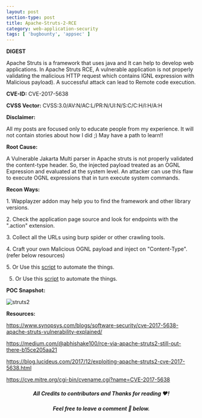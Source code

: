 ```yaml
---
layout: post
section-type: post
title: Apache-Struts-2-RCE
category: web-application-security
tags: [ 'bugbounty', 'appsec' ]
---
```


**DIGEST**

Apache Struts is a framework that uses java and It can help to develop web applications.
In Apache Struts RCE, A vulnerable application is not properly validating the malicious HTTP request which contains IGNL expression with Malicious payload). A successful attack can lead to Remote code execution.

**CVE-ID:** CVE-2017-5638

**CVSS Vector:** CVSS:3.0/AV:N/AC:L/PR:N/UI:N/S:C/C:H/I:H/A:H

**Disclaimer:**

All my posts are focused only to educate people from my experience. It will not contain stories about how I did ;) May have a path to learn!!

**Root Cause:**

A Vulnerable Jakarta Multi parser in Apache struts is not properly validated the content-type header. So, the injected payload treated as an OGNL Expression and evaluated at the system level. An attacker can use this flaw to execute OGNL expressions that in turn execute system commands.

**Recon Ways:**
 <p style="text-align:left;">1. Wapplayzer addon may help you to find the framework and other library versions.</P>
 <p style="text-align:left;">2. Check the application page source and look for endpoints with the ".action" extension.</P>
 <p style="text-align:left;">3. Collect all the URLs using burp spider or other crawling tools. </P>
 <p style="text-align:left;">4. Craft your own Malicious OGNL payload and inject on "Content-Type". (refer below resources) </p>
 <p style="text-align:left;">5. Or Use this <a href="https://github.com/mazen160/struts-pwn">script</a> to automate the things. </p>

5. Or Use this [script](https://github.com/mazen160/struts-pwn) to automate the things.

**POC Snapshot:**

![struts2](../../../../img/appsec/apache-struts-2-RCE.png)

**Resources:**

<https://www.synopsys.com/blogs/software-security/cve-2017-5638-apache-struts-vulnerability-explained/>

<https://medium.com/@abhishake100/rce-via-apache-struts2-still-out-there-b15ce205aa21>

<https://blog.lucideus.com/2017/12/exploiting-apache-struts2-cve-2017-5638.html>

<https://cve.mitre.org/cgi-bin/cvename.cgi?name=CVE-2017-5638>

<h5><center>All Credits to contributors and Thanks for reading ❤️! </center></h5>
<h5><center>Feel free to leave a comment 💬 below.</center></h5>
